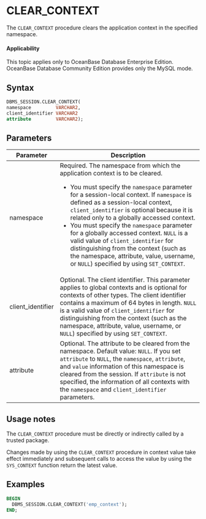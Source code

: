 # CLEAR_CONTEXT

The `CLEAR_CONTEXT` procedure clears the application context in the specified namespace.

<main id="notice" >
    <h4>Applicability</h4>
    <p>This topic applies only to OceanBase Database Enterprise Edition. OceanBase Database Community Edition provides only the MySQL mode. </p>
  </main>

## Syntax

```sql
DBMS_SESSION.CLEAR_CONTEXT(
namespace         VARCHAR2,
client_identifier VARCHAR2
attribute         VARCHAR2);
```


## Parameters


| Parameter | Description |
|-------------------|-----------------|
| namespace | Required. The namespace from which the application context is to be cleared.  <ul><li> You must specify the `namespace` parameter for a session-local context.  If `namespace` is defined as a session-local context, `client_identifier` is optional because it is related only to a globally accessed context.    </li><li> You must specify the `namespace` parameter for a globally accessed context. `NULL` is a valid value of `client_identifier` for distinguishing from the context (such as the namespace, attribute, value, username, or `NULL`) specified by using `SET_CONTEXT`. </li></ul> |
| client_identifier | Optional. The client identifier.  This parameter applies to global contexts and is optional for contexts of other types. The client identifier contains a maximum of 64 bytes in length.  `NULL` is a valid value of `client_identifier` for distinguishing from the context (such as the namespace, attribute, value, username, or `NULL`) specified by using `SET_CONTEXT`.  |
| attribute | Optional. The attribute to be cleared from the namespace.  Default value: `NULL`. If you set `attribute` to `NULL`, the `namespace`, `attribute`, and `value` information of this namespace is cleared from the session.  If `attribute` is not specified, the information of all contexts with the `namespace` and `client_identifier` parameters.  |



## Usage notes

The `CLEAR_CONTEXT` procedure must be directly or indirectly called by a trusted package.

Changes made by using the `CLEAR_CONTEXT` procedure in context value take effect immediately and subsequent calls to access the value by using the `SYS_CONTEXT` function return the latest value.

## Examples

```sql
BEGIN
  DBMS_SESSION.CLEAR_CONTEXT('emp_context');
END;
```
